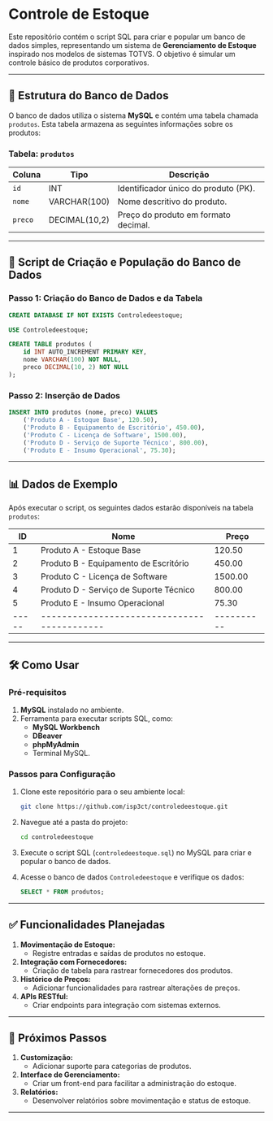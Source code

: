 
# Controle de Estoque

Este repositório contém o script SQL para criar e popular um banco de dados simples, representando um sistema de **Gerenciamento de Estoque** inspirado nos modelos de sistemas TOTVS. O objetivo é simular um controle básico de produtos corporativos.

---

## 📂 Estrutura do Banco de Dados

O banco de dados utiliza o sistema **MySQL** e contém uma tabela chamada `produtos`. Esta tabela armazena as seguintes informações sobre os produtos:

### Tabela: `produtos`

| Coluna      | Tipo         | Descrição                                 |
|-------------|--------------|-------------------------------------------|
| `id`        | INT          | Identificador único do produto (PK).     |
| `nome`      | VARCHAR(100) | Nome descritivo do produto.               |
| `preco`     | DECIMAL(10,2)| Preço do produto em formato decimal.      |

---

## 📜 Script de Criação e População do Banco de Dados

### Passo 1: Criação do Banco de Dados e da Tabela

```sql
CREATE DATABASE IF NOT EXISTS Controledeestoque;

USE Controledeestoque;

CREATE TABLE produtos (
    id INT AUTO_INCREMENT PRIMARY KEY, 
    nome VARCHAR(100) NOT NULL, 
    preco DECIMAL(10, 2) NOT NULL
);
```

### Passo 2: Inserção de Dados

```sql
INSERT INTO produtos (nome, preco) VALUES 
    ('Produto A - Estoque Base', 120.50),
    ('Produto B - Equipamento de Escritório', 450.00),
    ('Produto C - Licença de Software', 1500.00),
    ('Produto D - Serviço de Suporte Técnico', 800.00),
    ('Produto E - Insumo Operacional', 75.30);
```

---

## 📊 Dados de Exemplo

Após executar o script, os seguintes dados estarão disponíveis na tabela `produtos`:

| ID  | Nome                                      | Preço    |
|-----|-------------------------------------------|----------|
| 1   | Produto A - Estoque Base                  | 120.50   |
| 2   | Produto B - Equipamento de Escritório     | 450.00   |
| 3   | Produto C - Licença de Software           | 1500.00  |
| 4   | Produto D - Serviço de Suporte Técnico    | 800.00   |
| 5   | Produto E - Insumo Operacional            | 75.30    |
|-----|-------------------------------------------|----------|

---

## 🛠️ Como Usar

### Pré-requisitos

1. **MySQL** instalado no ambiente.
2. Ferramenta para executar scripts SQL, como:
   - **MySQL Workbench**
   - **DBeaver**
   - **phpMyAdmin**
   - Terminal MySQL.

### Passos para Configuração

1. Clone este repositório para o seu ambiente local:
   ```bash
   git clone https://github.com/isp3ct/controledeestoque.git
   ```

2. Navegue até a pasta do projeto:
   ```bash
   cd controledeestoque
   ```

3. Execute o script SQL (`controledeestoque.sql`) no MySQL para criar e popular o banco de dados.

4. Acesse o banco de dados `Controledeestoque` e verifique os dados:
   ```sql
   SELECT * FROM produtos;
   ```

---

## ✅ Funcionalidades Planejadas

1. **Movimentação de Estoque:**
   - Registre entradas e saídas de produtos no estoque.
2. **Integração com Fornecedores:**
   - Criação de tabela para rastrear fornecedores dos produtos.
3. **Histórico de Preços:**
   - Adicionar funcionalidades para rastrear alterações de preços.
4. **APIs RESTful:**
   - Criar endpoints para integração com sistemas externos.

---

## 🚀 Próximos Passos

1. **Customização:**
   - Adicionar suporte para categorias de produtos.
2. **Interface de Gerenciamento:**
   - Criar um front-end para facilitar a administração do estoque.
3. **Relatórios:**
   - Desenvolver relatórios sobre movimentação e status de estoque.

---
